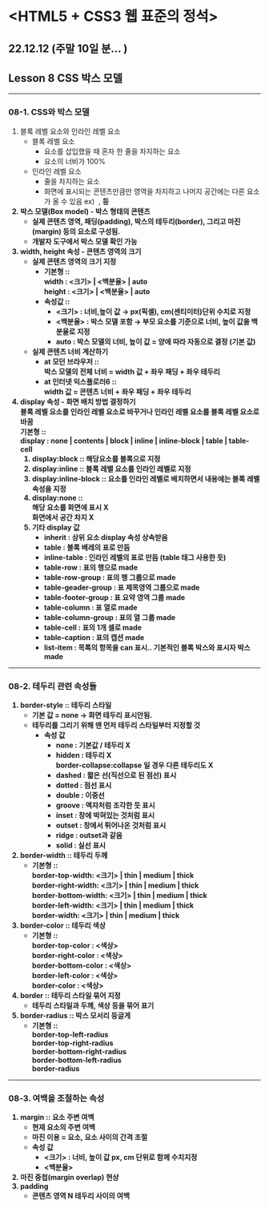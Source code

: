 # <HTML5 + CSS3 웹 표준의 정석>

## 22.12.12 (주말 10일 분... )

## Lesson 8 CSS 박스 모델
--------------------------------------
### 08-1. CSS와 박스 모델
1. 블록 레벨 요소와 인라인 레벨 요소
    * 블록 레벨 요소
        + 요소를 삽입했을 때 혼자 한 줄을 차지하는 요소
        + 요소의 너비가 100%
    * 인라인 레벨 요소
        + 줄을 차지하는 요소
        + 화면에 표시되는 콘텐츠만큼만 영역을 차지하고 나머지 공간에는 다른 요소가 올 수 있음 ex) <img> ,  <strong> 등
2. 박스 모델(Box model) - 박스 형태의 콘텐츠
    * 실제 콘텐츠 영역, 패딩(padding), 박스의 테두리(border), 그리고 마진(margin) 등의 요소로 구성됨.
    * 개발자 도구에서 박스 모델 확인 가능
3. width, height 속성 - 콘텐츠 영역의 크기
    * 실제 콘텐츠 영역의 크기 지정
        +  기본형 :: <br> width : <크기> | <백분율> | auto <br>
                    height : <크기> | <백분율> | auto
        + 속성값 ::
            - <크기> : 너비,높이 값 → px(픽셀), cm(센티미터)단위 수치로 지정
            - <백분율> : 박스 모델 포함 → 부모 요소를 기준으로 너비, 높이 값을 백분율로 지정
            - auto : 박스 모델의 너비, 높이 값 = 양에 따라 자동으로 결정 (기본 값)
    * 실제 콘텐츠 너비 계산하기
        - at 모던 브라우저 :: <br>
                박스 모델의 전체 너비 = width 값 + 좌우 패딩 + 좌우 테두리
        - at 인터넷 익스플로러6 :: <br>
                width 값 = 콘텐츠 너비 + 좌우 패딩 + 좌우 테두리                
4. display 속성 - 화면 배치 방법 결정하기 <br>
    블록 레벨 요소를 인라인 레벨 요소로 바꾸거나 인라인 레벨 요소를 블록 레벨 요소로 바꿈 <br>
    기본형 :: <br>
    display : none | contents | block | inline | inline-block | table | table-cell
    1) display:block ::
        해당요소를 블록으로 지정 <br>
        <style>
            #block img {
                display:block;
                margin:10px;
            }
        </style>  
    2) display:inline ::
        블록 레벨 요소를 인라인 레벨로 지정
    3) display:inline-block :: 요소를 인라인 레벨로 배치하면서 내용에는 블록 레벨 속성을 지정
    4) display:none ::<br>해당 요소를 화면에 표시 X<br>
                    화면에서 공간 차지 X 
    5) 기타 display 값
        - inherit : 상위 요소 display 속성 상속받음
        - table : 블록 베레의 표로 만듬
        - inline-table : 인라인 레벨의 표로 만듬 (table 태그 사용한 듯)
        - table-row : 표의 행으로 made
        - table-row-group : 표의 행 그룹으로 made
        - table-geader-group : 표 제목영역 그룹으로 made
        - table-footer-group : 표 요약 영역 그룹 made
        - table-column : 표 열로 made
        - table-column-group : 표의 열 그룹 made
        - table-cell : 표의 1개 셀로 made
        - table-caption : 표의 캡션 made
        - list-item : 목록의 항목을 can 표시.. 기본적인 블록 박스와 표시자 박스 made
--------------------------------------
### 08-2. 테두리 관련 속성들
1. border-style :: 테두리 스타일
    * 기본 값 = none → 화면 테두리 표시안됨.
    * 테두리를 그리기 위해 맨 먼저 테두리 스타일부터 지정할 것
        - 속성 값
            - none : 기본값 / 테두리 X
            - hidden : 테두리 X <br> border-collapse:collapse 일 경우 다른 테두리도 X
            - dashed : 짧은 선(직선으로 된 점선) 표시
            - dotted : 점선 표시
            - double : 이중선
            - groove : 액자처럼 조각한 듯 표시
            - inset : 창에 박혀있는 것처럼 표시
            - outset : 창에서 튀어나온 것처럼 표시
            - ridge : outset과 같음
            - solid : 실선 표시
2. border-width :: 테두리 두께
    * 기본형 :: <br>
        border-top-width: <크기> | thin | medium | thick <br>
        border-right-width: <크기> | thin | medium | thick <br>
        border-bottom-width: <크기> | thin | medium | thick <br>
        border-left-width: <크기> | thin | medium | thick <br>
        border-width: <크기> | thin | medium | thick <br>
3. border-color :: 테두리 색상
    * 기본형 :: <br>
        border-top-color : <색상> <br>
        border-right-color : <색상> <br>
        border-bottom-color : <색상> <br>
        border-left-color : <색상> <br>
        border-color : <색상> <br>
4. border :: 테두리 스타일 묶어 지정
    * 테두리 스타일과 두께, 색상 등을 묶어 표기
5. border-radius :: 박스 모서리 둥글게
    * 기본형 :: <br>
        border-top-left-radius <br>
        border-top-right-radius <br>
        border-bottom-right-radius <br>
        border-bottom-left-radius <br>
        border-radius <br>
--------------------------------------
### 08-3. 여백을 조절하는 속성
1. margin :: 요소 주변 여백
    * 현재 요소의 주변 여백
    * 마진 이용 = 요소, 요소 사이의 간격 조절
    * 속성 값
        - <크기> : 너비, 높이 값 px, cm 단위로 함께 수치지정
        - <백분율>
2. 마진 중첩(margin overlap) 현상
3. padding
    * 콘텐츠 영역 N 테두리 사이의 여백
